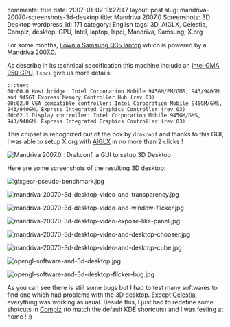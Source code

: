 comments: true
date: 2007-01-02 13:27:47
layout: post
slug: mandriva-20070-screenshots-3d-desktop
title: Mandriva 2007.0 Screenshots: 3D Desktop
wordpress_id: 171
category: English
tags: 3D, AIGLX, Celestia, Compiz, desktop, GPU, Intel, laptop, lspci, Mandriva, Samsung, X.org

For some months, [I own a Samsung Q35 laptop](http://kevin.deldycke.com/2006/10/samsung-q35-xic-5500-tiny-review-of-a-strong-compact-laptop/) which is powered by a Mandriva 2007.0.

As describe in its technical specification this machine include an [Intel GMA 950 GPU](http://en.wikipedia.org/wiki/Intel_GMA#GMA_950). `lspci` give us more details:

    :::text
    00:00.0 Host bridge: Intel Corporation Mobile 945GM/PM/GMS, 943/940GML and 945GT Express Memory Controller Hub (rev 03)
    00:02.0 VGA compatible controller: Intel Corporation Mobile 945GM/GMS, 943/940GML Express Integrated Graphics Controller (rev 03)
    00:02.1 Display controller: Intel Corporation Mobile 945GM/GMS, 943/940GML Express Integrated Graphics Controller (rev 03)

This chipset is recognized out of the box by `drakconf` and thanks to this GUI, I was able to setup X.org with [AIGLX](http://en.wikipedia.org/wiki/AIGLX) in no more than 2 clicks !

![Mandriva 2007.0 : Drakconf, a GUI to setup 3D Desktop](http://kevin.deldycke.com/wp-content/uploads/2007/05/mandriva-20070-drakconf-3d-desktop-control-panel.png)

Here are some screenshots of the resulting 3D desktop:

![glxgear-pseudo-benchmark.jpg](http://kevin.deldycke.com/wp-content/uploads/2007/05/glxgear-pseudo-benchmark.jpg)

![mandriva-20070-3d-desktop-video-and-transparency.jpg](http://kevin.deldycke.com/wp-content/uploads/2007/05/mandriva-20070-3d-desktop-video-and-transparency.jpg)

![mandriva-20070-3d-desktop-video-and-window-flicker.jpg](http://kevin.deldycke.com/wp-content/uploads/2007/05/mandriva-20070-3d-desktop-video-and-window-flicker.jpg)

![mandriva-20070-3d-desktop-video-expose-like-panel.jpg](http://kevin.deldycke.com/wp-content/uploads/2007/05/mandriva-20070-3d-desktop-video-expose-like-panel.jpg)

![mandriva-20070-3d-desktop-video-and-desktop-chooser.jpg](http://kevin.deldycke.com/wp-content/uploads/2007/05/mandriva-20070-3d-desktop-video-and-desktop-chooser.jpg)

![mandriva-20070-3d-desktop-video-and-desktop-cube.jpg](http://kevin.deldycke.com/wp-content/uploads/2007/05/mandriva-20070-3d-desktop-video-and-desktop-cube.jpg)

![opengl-software-and-3d-desktop.jpg](http://kevin.deldycke.com/wp-content/uploads/2007/05/opengl-software-and-3d-desktop.jpg)

![opengl-software-and-3d-desktop-flicker-bug.jpg](http://kevin.deldycke.com/wp-content/uploads/2007/05/opengl-software-and-3d-desktop-flicker-bug.jpg)

As you can see there is still some bugs but I had to test many softwares to find one which had problems with the 3D desktop. Except [Celestia](http://www.shatters.net/celestia), everything was working as usual. Beside this, I just had to redefine some shotcuts in [Compiz](http://compiz.org) (to match the default KDE shortcuts) and I was feeling at home ! :)
